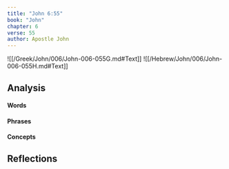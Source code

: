 ```yaml
---
title: "John 6:55"
book: "John"
chapter: 6
verse: 55
author: Apostle John
---
```

![[/Greek/John/006/John-006-055G.md#Text]]
![[/Hebrew/John/006/John-006-055H.md#Text]]

## Analysis

#### Words

#### Phrases

#### Concepts

## Reflections

